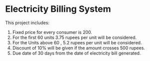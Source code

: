 # Electricity Billing System
This project includes: 
1. Fixed price for every consumer is 200.
2. For the first 60 units 3.75 rupees per unit will be considered.
3. For the Units above 60 , 5.2 rupees per unit will be considered.
4. Discount of 10% will be given if the amount crosses 500 rupees.
5. Due date of 30 days from the date of electricity bill generated.
